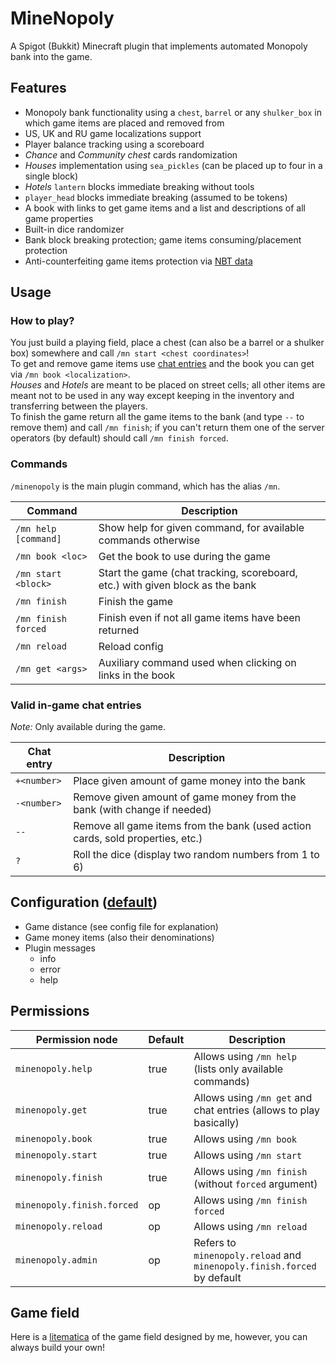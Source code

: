 # MineNopoly

A Spigot (Bukkit) Minecraft plugin that implements automated Monopoly bank into the game.


## Features

- Monopoly bank functionality using a `chest`, `barrel` or any `shulker_box` in which game items are placed and removed from
- US, UK and RU game localizations support
- Player balance tracking using a scoreboard
- _Chance_ and _Community chest_ cards randomization
- _Houses_ implementation using `sea_pickles` (can be placed up to four in a single block)
- _Hotels_ `lantern` blocks immediate breaking without tools
- `player_head` blocks immediate breaking (assumed to be tokens)
- A book with links to get game items and a list and descriptions of all game properties
- Built-in dice randomizer
- Bank block breaking protection; game items consuming/placement protection
- Anti-counterfeiting game items protection via [NBT data](https://minecraft.fandom.com/wiki/NBT_format)


## Usage

### How to play?

You just build a playing field, place a chest (can also be a barrel or a shulker box) somewhere and call `/mn start <chest coordinates>`!  
To get and remove game items use [chat entries](#valid-in-game-chat-entries) and the book you can get via `/mn book <localization>`.  
_Houses_ and _Hotels_ are meant to be placed on street cells; all other items are meant not to be used in any way except keeping in the inventory and transferring between the players.  
To finish the game return all the game items to the bank (and type `--` to remove them) and call `/mn finish`; if you can't return them one of the server operators (by default) should call `/mn finish forced`.

### Commands

`/minenopoly` is the main plugin command, which has the alias `/mn`.

| Command              | Description                                                                   |
|----------------------|-------------------------------------------------------------------------------|
| `/mn help [command]` | Show help for given command, for available commands otherwise                 |
| `/mn book <loc>`     | Get the book to use during the game                                           |
| `/mn start <block>`  | Start the game (chat tracking, scoreboard, etc.) with given block as the bank |
| `/mn finish`         | Finish the game                                                               |
| `/mn finish forced`  | Finish even if not all game items have been returned                          |
| `/mn reload`         | Reload config                                                                 |
| `/mn get <args>`     | Auxiliary command used when clicking on links in the book                     |

### Valid in-game chat entries

_Note:_ Only available during the game.

| Chat entry  | Description                                                                    |
|-------------|--------------------------------------------------------------------------------|
| `+<number>` | Place given amount of game money into the bank                                 |
| `-<number>` | Remove given amount of game money from the bank (with change if needed)        |
| `--`        | Remove all game items from the bank (used action cards, sold properties, etc.) |
| `?`         | Roll the dice (display two random numbers from 1 to 6)                         |


## Configuration ([default](/src/main/resources/config.yml))

- Game distance (see config file for explanation)
- Game money items (also their denominations)
- Plugin messages
  - info
  - error
  - help


## Permissions

| Permission node            | Default | Description                                                             |
|----------------------------|---------|-------------------------------------------------------------------------|
| `minenopoly.help`          | true    | Allows using `/mn help` (lists only available commands)                 |
| `minenopoly.get`           | true    | Allows using `/mn get` and chat entries (allows to play basically)      |
| `minenopoly.book`          | true    | Allows using `/mn book`                                                 |
| `minenopoly.start`         | true    | Allows using `/mn start`                                                |
| `minenopoly.finish`        | true    | Allows using `/mn finish` (without `forced` argument)                   |
| `minenopoly.finish.forced` | op      | Allows using `/mn finish forced`                                        |
| `minenopoly.reload`        | op      | Allows using `/mn reload`                                               |
| `minenopoly.admin`         | op      | Refers to `minenopoly.reload` and `minenopoly.finish.forced` by default |


## Game field

Here is a [litematica](https://github.com/KruASe76/MineNopoly/raw/main/additions/minenopoly_field.litematic) of the game field designed by me, however, you can always build your own!
